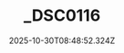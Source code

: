 ---
title: "_DSC0116"
description: ""
image: "/uploads/photos/1761814132318-_DSC0116.webp"
thumbnail: "/uploads/photos/1761814132318-_DSC0116-thumb.webp"
width: 4800
height: 3200
featured: false
date: 2025-10-30T08:48:52.324Z
order: 0
---